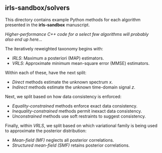 
## irls-sandbox/solvers

This directory contains example Python methods for each algorithm
presented in the **irls-sandbox** manuscript.

_Higher-performance C++ code for a select few algorithms
will probably also end up here..._

The iteratively reweighted taxonomy begins with:

* *IRLS*: Maximum a posteriori (MAP) estimators.
* *VRLS*: Approximate minimum mean-square error (MMSE) estimators.

Within each of these, have the next split:

* _Direct_ methods estimate the unknown spectrum *x*.
* _Indirect_ methods estimate the unknown time-domain signal *z*.

Next, we split based on how data consistency is enforced:

* _Equality-constrained_ methods enforce exact data consistency.
* _Inequality-constrained_ methods permit inexact data consistency.
* _Unconstrained_ methods use soft restraints to suggest consistency.

Finally, within *VRLS*, we split based on which variational family
is being used to approximate the posterior distribution:

* _Mean-field (MF)_ neglects all posterior correlations.
* _Structured mean-field (SMF)_ retains posterior correlations.

